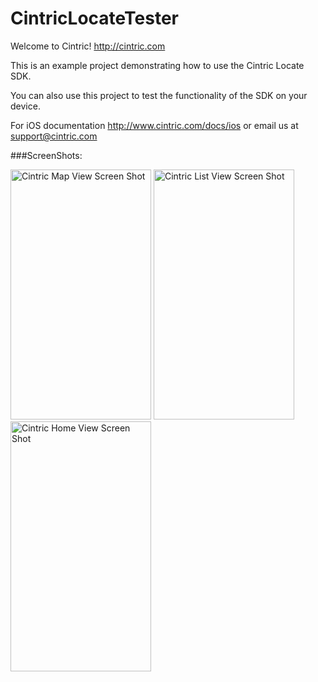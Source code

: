 CintricLocateTester
===================

Welcome to Cintric! http://cintric.com

This is an example project demonstrating how to use the Cintric Locate SDK.

You can also use this project to test the functionality of the SDK on your device.

For iOS documentation http://www.cintric.com/docs/ios
or email us at support@cintric.com

###ScreenShots:

<img src="https://www.cintric.com/assets/img/screenshots/testapp1.jpg"  width="225" height="400" alt="Cintric Map View Screen Shot"> <img src="https://www.cintric.com/assets/img/screenshots/testapp2.jpg"  width="225" height="400" alt="Cintric List View Screen Shot"> <img src="https://www.cintric.com/assets/img/screenshots/testapp3.jpg"  width="225" height="400" alt="Cintric Home View Screen Shot">
